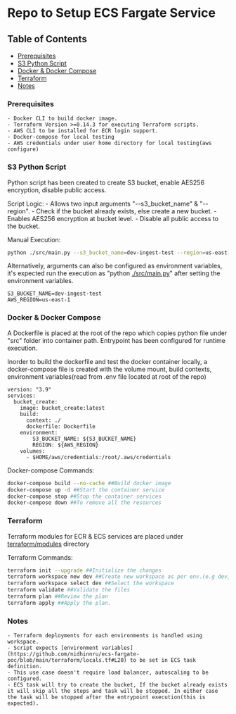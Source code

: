 # Repo to Setup ECS Fargate Service

## Table of Contents

* [Prerequisites](#prerequisites)
* [S3 Python Script](#s3-python-script)
* [Docker & Docker Compose](#docker-docker-compose)
* [Terraform](#terraform)
* [Notes](#notes)

### Prerequisites

	- Docker CLI to build docker image.
	- Terraform Version >=0.14.3 for executing Terraform scripts. 
	- AWS CLI to be installed for ECR login support.
	- Docker-compose for local testing
	- AWS credentials under user home directory for local testing(aws configure)

### S3 Python Script

Python script has been created to create S3 bucket, enable AES256 encryption, disable public access.

Script Logic:
	- Allows two input arguments "--s3_bucket_name" & "--region".
        - Check if the bucket already exists, else create a new bucket.
        - Enables AES256 encryption at bucket level.
        - Disable all public access to the bucket.

Manual Execution:
```sh
python ./src/main.py --s3_bucket_name=dev-ingest-test --region=us-east-1
```

Alternatively, arguments can also be configured as environment variables, it's expected run the execution as "python [./src/main.py](https://github.com/nidhinnru/ecs-fargate-poc/blob/main/src/main.py)" after setting the environment variables.
```
S3_BUCKET_NAME=dev-ingest-test
AWS_REGION=us-east-1
```

### Docker & Docker Compose

A Dockerfile is placed at the root of the repo which copies python file under "src" folder into container path. Entrypoint has been configured for runtime execution.

Inorder to build the dockerfile and test the docker container locally, a docker-compose file is created with the volume mount, build contexts, environment variables(read from .env file located at root of the repo)

```console
version: "3.9"
services:
  bucket_create:
    image: bucket_create:latest
    build:
      context: ./
      dockerfile: Dockerfile
    environment:
        S3_BUCKET_NAME: ${S3_BUCKET_NAME}
        REGION: ${AWS_REGION}
    volumes:
      - $HOME/aws/credentials:/root/.aws/credentials
```

Docker-compose Commands:
```sh
docker-compose build --no-cache ##Build docker image
docker-compose up -d ##Start the container service
docker-compose stop ##Stop the container services
docker-compose down ##To remove all the resources
```

### Terraform

Terraform modules for ECR & ECS services are placed under [terraform/modules](https://github.com/nidhinnru/ecs-fargate-poc/tree/main/terraform/modules) directory

Terraform Commands:
```sh
terraform init --upgrade ##Initialize the changes
terraform workspace new dev ##Create new workspace as per env.(e.g dev, beta, & prod)
terraform workspace select dev ##Select the workspace
terraform validate ##Validate the files
terraform plan ##Review the plan
terraform apply ##Apply the plan. 
```

### Notes
	- Terraform deployments for each environments is handled using workspace. 
	- Script expects [environment variables](https://github.com/nidhinnru/ecs-fargate-poc/blob/main/terraform/locals.tf#L20) to be set in ECS task definition.
	- This use case doesn't require load balancer, autoscaling to be configured.
	- ECS task will try to create the bucket, If the bucket already exists it will skip all the steps and task will be stopped. In either case the task will be stopped after the entrypoint execution(this is expected).
